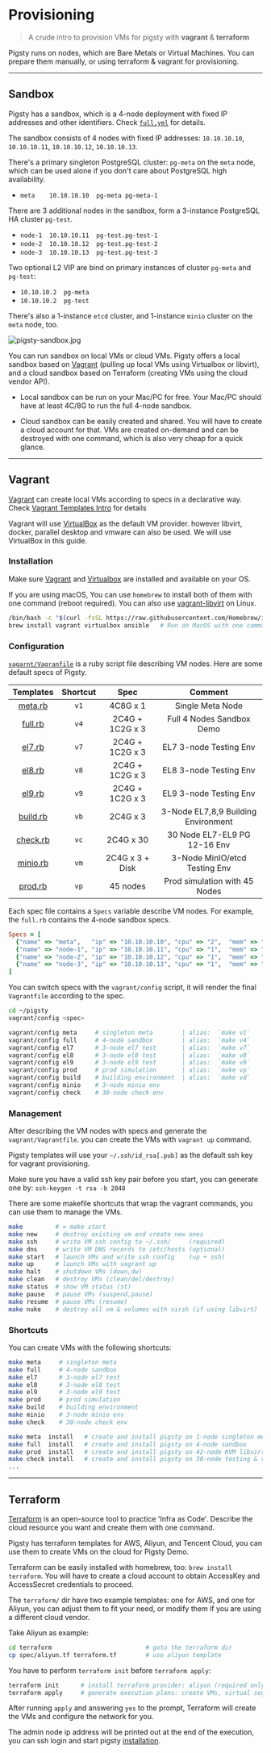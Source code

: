 # Provisioning

> A crude intro to provision VMs for pigsty with **vagrant** & **terraform**

Pigsty runs on nodes, which are Bare Metals or Virtual Machines. You can prepare them manually, or using terraform & vagrant for provisioning.



----------------

## Sandbox

Pigsty has a sandbox, which is a 4-node deployment with fixed IP addresses and other identifiers.
Check [`full.yml`](https://github.com/Vonng/pigsty/blob/master/conf/full.yml) for details.

The sandbox consists of 4 nodes with fixed IP addresses: `10.10.10.10`, `10.10.10.11`, `10.10.10.12`, `10.10.10.13`.

There's a primary singleton PostgreSQL cluster: `pg-meta` on the `meta` node, which can be used alone if you don't care about PostgreSQL high availability.

* `meta    10.10.10.10  pg-meta pg-meta-1`

There are 3 additional nodes in the sandbox, form a 3-instance PostgreSQL HA cluster `pg-test`.

* `node-1  10.10.10.11  pg-test.pg-test-1`
* `node-2  10.10.10.12  pg-test.pg-test-2`
* `node-3  10.10.10.13  pg-test.pg-test-3`

Two optional L2 VIP are bind on primary instances of cluster `pg-meta`  and `pg-test`:

* `10.10.10.2  pg-meta`
* `10.10.10.2  pg-test`

There's also a 1-instance `etcd` cluster, and 1-instance `minio` cluster on the `meta` node, too.

![pigsty-sandbox.jpg](https://repo.pigsty.cc/img/pigsty-sandbox.jpg)

You can run sandbox on local VMs or cloud VMs. Pigsty offers a local sandbox based on [Vagrant](#vagrant) (pulling up local VMs using Virtualbox or libvirt), and a cloud sandbox based on Terraform (creating VMs using the cloud vendor API).

* Local sandbox can be run on your Mac/PC for free.  Your Mac/PC should have at least 4C/8G to run the full 4-node sandbox.

* Cloud sandbox can be easily created and shared. You will have to create a cloud account for that. VMs are created on-demand and can be destroyed with one command, which is also very cheap for a quick glance.



----------------

## Vagrant

[Vagrant](https://www.vagrantup.com/) can create local VMs according to specs in a declarative way.
Check [Vagrant Templates Intro](https://github.com/Vonng/pigsty/tree/master/vagrant/README.md) for details 

Vagrant will use  [VirtualBox](https://www.virtualbox.org/) as the default VM provider.
however libvirt, docker, parallel desktop and vmware can also be used. We will use VirtualBox in this guide.


### Installation

Make sure [Vagrant](https://www.vagrantup.com/) and [Virtualbox](https://www.virtualbox.org/) are installed and available on your OS. 

If you are using macOS, You can use `homebrew` to install both of them with one command (reboot required). You can also use [vagrant-libvirt](https://vagrant-libvirt.github.io/vagrant-libvirt/) on Linux.

```bash
/bin/bash -c "$(curl -fsSL https://raw.githubusercontent.com/Homebrew/install/HEAD/install.sh)"
brew install vagrant virtualbox ansible   # Run on MacOS with one command, but only works on x86_64 Intel chips
```

### Configuration

[`vagarnt/Vagranfile`](https://github.com/Vonng/pigsty/blob/master/vagrant/Vagrantfile) is a ruby script file describing VM nodes. Here are some default specs of Pigsty.

|                                   Templates                                   | Shortcut |      Spec       |               Comment               |
|:-----------------------------------------------------------------------------:|:--------:|:---------------:|:-----------------------------------:|
|  [meta.rb](https://github.com/Vonng/pigsty/blob/master/vagrant/spec/meta.rb)  |   `v1`   |    4C8G x 1     |          Single Meta Node           |
|  [full.rb](https://github.com/Vonng/pigsty/blob/master/vagrant/spec/full.rb)  |   `v4`   | 2C4G + 1C2G x 3 |      Full 4 Nodes Sandbox Demo      |
|   [el7.rb](https://github.com/Vonng/pigsty/blob/master/vagrant/spec/el7.rb)   |   `v7`   | 2C4G + 1C2G x 3 |       EL7 3-node Testing Env        |
|   [el8.rb](https://github.com/Vonng/pigsty/blob/master/vagrant/spec/el8.rb)   |   `v8`   | 2C4G + 1C2G x 3 |       EL8 3-node Testing Env        |
|   [el9.rb](https://github.com/Vonng/pigsty/blob/master/vagrant/spec/el9.rb)   |   `v9`   | 2C4G + 1C2G x 3 |       EL9 3-node Testing Env        |
| [build.rb](https://github.com/Vonng/pigsty/blob/master/vagrant/spec/build.rb) |   `vb`   |    2C4G x 3     | 3-Node EL7,8,9 Building Environment |
| [check.rb](https://github.com/Vonng/pigsty/blob/master/vagrant/spec/check.rb) |   `vc`   |   2C4G x 30     |    30 Node EL7-EL9 PG 12-16 Env     |
| [minio.rb](https://github.com/Vonng/pigsty/blob/master/vagrant/spec/minio.rb) |   `vm`   | 2C4G x 3 + Disk |    3-Node MinIO/etcd Testing Env    |
|  [prod.rb](https://github.com/Vonng/pigsty/blob/master/vagrant/spec/prod.rb)  |   `vp`   |    45 nodes     |    Prod simulation with 45 Nodes    |


Each spec file contains a `Specs` variable describe VM nodes. For example, the `full.rb` contains the 4-node sandbox specs.

```ruby
Specs = [
  {"name" => "meta",   "ip" => "10.10.10.10", "cpu" => "2",  "mem" => "4096", "image" => "generic/rocky9" },
  {"name" => "node-1", "ip" => "10.10.10.11", "cpu" => "1",  "mem" => "2048", "image" => "generic/rocky9" },
  {"name" => "node-2", "ip" => "10.10.10.12", "cpu" => "1",  "mem" => "2048", "image" => "generic/rocky9" },
  {"name" => "node-3", "ip" => "10.10.10.13", "cpu" => "1",  "mem" => "2048", "image" => "generic/rocky9" },
]
```

You can switch specs with the `vagrant/config` script, it will render the final `Vagrantfile` according to the spec.

```bash
cd ~/pigsty
vagrant/config <spec>

vagrant/config meta     # singleton meta        | alias:  `make v1`
vagrant/config full     # 4-node sandbox        | alias:  `make v4`
vagrant/config el7      # 3-node el7 test       | alias:  `make v7`
vagrant/config el8      # 3-node el8 test       | alias:  `make v8`
vagrant/config el9      # 3-node el9 test       | alias:  `make v9`
vagrant/config prod     # prod simulation       | alias:  `make vp`
vagrant/config build    # building environment  | alias:  `make vd`
vagrant/config minio    # 3-node minio env
vagrant/config check    # 30-node check env
```


### Management

After describing the VM nodes with specs and generate the `vagrant/Vagrantfile`. you can create the VMs with `vagrant up` command.

Pigsty templates will use your `~/.ssh/id_rsa[.pub]` as the default ssh key for vagrant provisioning.

Make sure you have a valid ssh key pair before you start, you can generate one by: `ssh-keygen -t rsa -b 2048`

There are some makefile shortcuts that wrap the vagrant commands, you can use them to manage the VMs.

```bash
make         # = make start
make new     # destroy existing vm and create new ones
make ssh     # write VM ssh config to ~/.ssh/     (required)
make dns     # write VM DNS records to /etc/hosts (optional)
make start   # launch VMs and write ssh config    (up + ssh) 
make up      # launch VMs with vagrant up
make halt    # shutdown VMs (down,dw)
make clean   # destroy VMs (clean/del/destroy)
make status  # show VM status (st)
make pause   # pause VMs (suspend,pause)
make resume  # pause VMs (resume)
make nuke    # destroy all vm & volumes with virsh (if using libvirt) 
```


### Shortcuts

You can create VMs with the following shortcuts:

```bash
make meta     # singleton meta
make full     # 4-node sandbox
make el7      # 3-node el7 test
make el8      # 3-node el8 test
make el9      # 3-node el9 test
make prod     # prod simulation
make build    # building environment
make minio    # 3-node minio env
make check    # 30-node check env
```

```bash
make meta  install   # create and install pigsty on 1-node singleton meta
make full  install   # create and install pigsty on 4-node sandbox
make prod  install   # create and install pigsty on 42-node KVM libvirt environment
make check install   # create and install pigsty on 30-node testing & validating environment
...
```



----------------

## Terraform

[Terraform](https://www.terraform.io/) is an open-source tool to practice 'Infra as Code'. Describe the cloud resource you want and create them with one command.

Pigsty has terraform templates for AWS, Aliyun, and Tencent Cloud, you can use them to create VMs on the cloud for Pigsty Demo.

Terraform can be easily installed with homebrew, too: `brew install terraform`. You will have to create a cloud account to obtain AccessKey and AccessSecret credentials to proceed.


The `terraform/` dir have two example templates: one for AWS, and one for Aliyun, you can adjust them to fit your need, or modify them if you are using a different cloud vendor. 

Take Aliyun as example:

```bash
cd terraform                          # goto the terraform dir
cp spec/aliyun.tf terraform.tf        # use aliyun template
```

You have to perform `terraform init` before `terraform apply`:

```bash
terraform init      # install terraform provider: aliyun (required only for the first time)
terraform apply     # generate execution plans: create VMs, virtual segments/switches/security groups
```

After running `apply` and answering `yes` to the prompt, Terraform will create the VMs and configure the network for you.

The admin node ip address will be printed out at the end of the execution, you can ssh login and start pigsty [installation](INSTALL).
